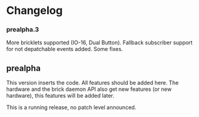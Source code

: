 # Changelog

### prealpha.3

More bricklets supported (IO-16, Dual Button).
Fallback subscriber support for not depatchable events added.
Some fixes.

## prealpha
This version inserts the code. All features should be added here.
The hardware and the brick daemon API also get new features (or new hardware),
this features will be added later.

This is a running release, no patch level announced.
